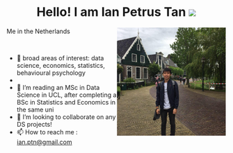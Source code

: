 <h1 align="center"><b>Hello! I am Ian Petrus Tan </b><img src="https://media.giphy.com/media/hvRJCLFzcasrR4ia7z/giphy.gif" width="35"></h1>

<picture> Me in the Netherlands <img align="right" src="https://github.com/ianian-dot/ianian-dot/blob/main/facebook_ian_dp.jpg" width = 250px></picture>

<br>

- 👀 broad areas of interest: data science, economics, statistics, behavioural psychology
- 
- 🌱 I’m reading an MSc in Data Science in UCL, after completing a BSc in Statistics and Economics in the same uni
- 💞️ I’m looking to collaborate on any DS projects!
- 📫 How to reach me : ian.ptn@gmail.com

<!---
ianian-dot/ianian-dot is a ✨ special ✨ repository because its `README.md` (this file) appears on your GitHub profile.
You can click the Preview link to take a look at your changes.
--->
